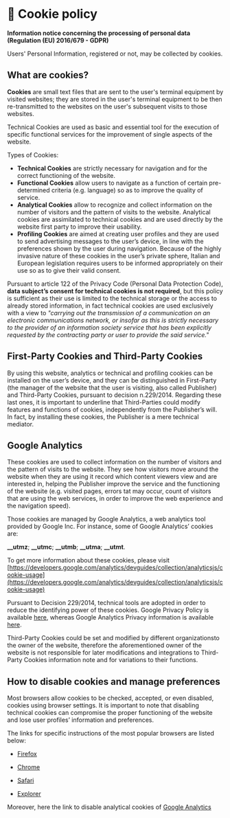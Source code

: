 # 🍪 Cookie policy

**Information notice concerning the processing of personal data (Regulation (EU) 2016/679 - GDPR)**

Users' Personal Information, registered or not, may be collected by cookies.

## What are cookies?

**Cookies** are small text files that are sent to the user's terminal equipment by visited websites; they are stored in
the user's terminal equipment to be then re-transmitted to the websites
on the user's subsequent visits to those websites.

Technical Cookies are used as basic and essential tool for the execution of specific functional services
for the improvement of single aspects of the website.

Types of Cookies:

- **Technical Cookies** are strictly necessary for navigation and for the correct functioning of the website.
- **Functional Cookies** allow users to navigate as a function of certain pre-determined criteria (e.g. language) so as
  to improve the quality of service.
- **Analytical Cookies** allow to recognize and collect information on the number of visitors and the pattern of visits
  to the website. Analytical cookies are assimilated to technical cookies and are used directly by the website first
  party to improve their usability.
- **Profiling Cookies** are aimed at creating user profiles and they are used to send advertising messages to the user’s
  device, in line with the preferences shown by the user during navigation. Because of the highly invasive nature of
  these cookies in the user’s private sphere, Italian and European legislation requires users to be informed
  appropriately on their use so as to give their valid consent.

Pursuant to article 122 of the Privacy Code (Personal Data Protection Code), **data subject’s
consent for technical cookies is not required**, but this policy is sufficient as their use
is limited to the technical storage or the access to already stored information, in fact technical cookies
are used exclusively with a view to _"carrying out the transmission of a communication on an electronic
communications network, or insofar as this is strictly necessary to the provider of an information
society service that has been explicitly requested by the contracting party or user to provide the said
service."_

## First-Party Cookies and Third-Party Cookies

By using this website, analytics or technical and profiling cookies can be installed on the user’s
device, and they can be distinguished in First-Party (the manager of the website that the user is visiting,
also called Publisher) and Third-Party Cookies, pursuant to decision n.229/2014. Regarding these last ones,
it is important to underline that Third-Parties could modify features and functions of cookies,
independently from the Publisher’s will. In fact, by installing these cookies, the Publisher is a mere
technical mediator.

## Google Analytics

These cookies are used to collect information on the number of visitors and the pattern of visits to
the website. They see how visitors move around the website when they are using it record which content
viewers view and are interested in, helping the Publisher improve the service and the functioning of the
website (e.g. visited pages, errors tat may occur, count of visitors that are using the web services, in
order to improve the web experience and the navigation speed).

Those cookies are managed by Google Analytics, a web analytics tool provided by Google Inc. For instance,
some of Google Analytics’ cookies are:

**__utmz**; **__utmc**; **__utmb**; **__utma**; **__utmt**.

To get more information about these cookies, please
visit [https://developers.google.com/analytics/devguides/collection/analyticsjs/cookie-usage](https://developers.google.com/analytics/devguides/collection/analyticsjs/cookie-usage)

Pursuant to Decision 229/2014, technical tools are adopted in order to reduce the identifying power of these cookies.
Google Privacy Policy is available [here](https://www.google.com/intl/it/policies/privacy),
whereas Google Analytics Privacy information
is available [here](https://support.google.com/analytics/topic/2919631?hl=it&amp;ref_topic=1008008).

Third-Party Cookies could be set and modified by different organizationsto the owner of the website, therefore the
aforementioned owner of the website is not responsible for later modifications and integrations to Third-Party Cookies
information note and for variations to their functions.

## How to disable cookies and manage preferences

Most browsers allow cookies to be checked, accepted, or even disabled, cookies using browser settings. It is important
to note that disabling technical cookies can compromise the proper functioning of the website and lose user profiles’
information and preferences.

The links for specific instructions of the most popular browsers are listed below:

- [Firefox](https://support.mozilla.org/it/kb/Attivare%20e%20disattivare%20i%20cookie)

- [Chrome](https://support.google.com/chrome/answer/95647?hl=it-IT&amp;hlrm=fr&amp;hlrm=en)

- [Safari](https://support.apple.com/kb/PH19214?locale=it_IT)

- [Explorer](http://windows.microsoft.com/it-it/windows7/block-enable-or-allow-cookies)

Moreover, here the link to disable analytical cookies
of [Google Analytics](https://tools.google.com/dlpage/gaoptout?hl=it)
